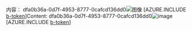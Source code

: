 <span data-ttu-id="e342f-101">内容： dfa0b36a-0d7f-4953-8777-0cafcd136dd0![图像](415e8625-b0c2-4674-858f-6acd9c34b2e9.png)
[AZURE.INCLUDE [b-token](f6581150-4f79-4a60-a134-1c7a09ef115e.md)]</span><span class="sxs-lookup"><span data-stu-id="e342f-101">Content: dfa0b36a-0d7f-4953-8777-0cafcd136dd0![image](415e8625-b0c2-4674-858f-6acd9c34b2e9.png)
[AZURE.INCLUDE [b-token](f6581150-4f79-4a60-a134-1c7a09ef115e.md)]</span></span>
